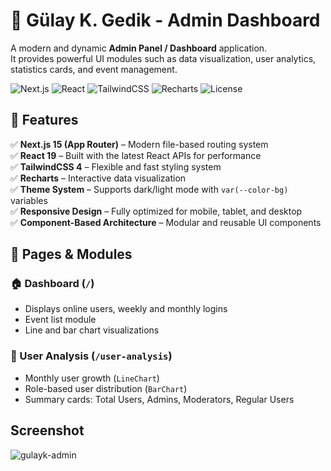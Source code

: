 # 🌟 Gülay K. Gedik - Admin Dashboard

A modern and dynamic **Admin Panel / Dashboard** application.  
It provides powerful UI modules such as data visualization, user analytics, statistics cards, and event management.

![Next.js](https://img.shields.io/badge/Next.js-15-black?style=flat&logo=next.js)
![React](https://img.shields.io/badge/React-19-61DAFB?style=flat&logo=react)
![TailwindCSS](https://img.shields.io/badge/TailwindCSS-4-38BDF8?style=flat&logo=tailwind-css)
![Recharts](https://img.shields.io/badge/Recharts-3.2.1-FF6384?style=flat)
![License](https://img.shields.io/badge/license-MIT-green?style=flat)



## 🚀 Features

✅ **Next.js 15 (App Router)** – Modern file-based routing system  
✅ **React 19** – Built with the latest React APIs for performance  
✅ **TailwindCSS 4** – Flexible and fast styling system  
✅ **Recharts** – Interactive data visualization  
✅ **Theme System** – Supports dark/light mode with `var(--color-bg)` variables  
✅ **Responsive Design** – Fully optimized for mobile, tablet, and desktop  
✅ **Component-Based Architecture** – Modular and reusable UI components  



## 🧩 Pages & Modules

### 🏠 Dashboard (`/`)
- Displays online users, weekly and monthly logins  
- Event list module  
- Line and bar chart visualizations  

### 👥 User Analysis (`/user-analysis`)
- Monthly user growth (`LineChart`)  
- Role-based user distribution (`BarChart`)  
- Summary cards: Total Users, Admins, Moderators, Regular Users

## Screenshot

![gulayk-admin](https://github.com/user-attachments/assets/58fcf888-02bb-416d-b070-8f3fab0957a4)


